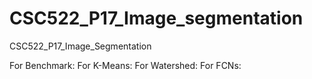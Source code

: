 # CSC522_P17_Image_segmentation
CSC522_P17_Image_Segmentation

For Benchmark:
For K-Means:
For Watershed:
For FCNs: